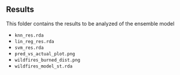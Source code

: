 ## Results

This folder contains the results to be analyzed of the ensemble model

- `knn_res.rda`
- `lin_reg_res.rda`
- `svm_res.rda`
- `pred_vs_actual_plot.png`
- `wildfires_burned_dist.png`
- `wildfires_model_st.rda`